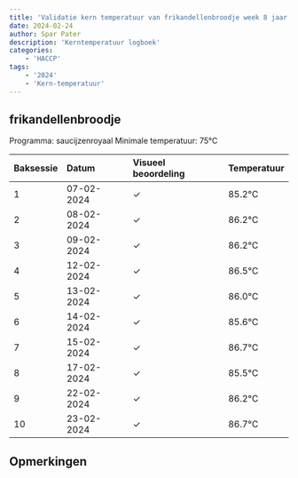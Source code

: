 ```yaml
---
title: 'Validatie kern temperatuur van frikandellenbroodje week 8 jaar 2024'
date: 2024-02-24
author: Spar Pater
description: 'Kerntemperatuur logboek'
categories:
    - 'HACCP'
tags:
    - '2024'
    - 'Kern-temperatuur'
---
```


## frikandellenbroodje

Programma: saucijzenroyaal
Minimale temperatuur: 75°C

| Baksessie | Datum | Visueel beoordeling | Temperatuur |
|:---|:---|:---|:---|
| 1 | 07-02-2024 | &check; | 85.2°C |
| 2 | 08-02-2024 | &check; | 86.2°C |
| 3 | 09-02-2024 | &check; | 86.2°C |
| 4 | 12-02-2024 | &check; | 86.5°C |
| 5 | 13-02-2024 | &check; | 86.0°C |
| 6 | 14-02-2024 | &check; | 85.6°C |
| 7 | 15-02-2024 | &check; | 86.7°C |
| 8 | 17-02-2024 | &check; | 85.5°C |
| 9 | 22-02-2024 | &check; | 86.2°C |
| 10 | 23-02-2024 | &check; | 86.7°C |

## Opmerkingen


